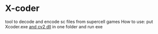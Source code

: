 # X-coder
tool to decode and encode sc files from supercell games
How to use: put Xcoder.exe [and cv2 dll](https://github.com/Daniil-SV/OpenCV-Binaries/raw/main/lib/x86_64/windows/shared/opencv_world470.dll) in one folder and run exe
